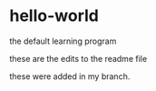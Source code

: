 # hello-world
the default learning program

these are the edits to the readme file

these were added in my branch.
